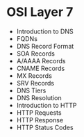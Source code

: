 # OSI Layer 7

* Introduction to DNS
* FQDNs
* DNS Record Format
* SOA Records
* A/AAAA Records
* CNAME Records
* MX Records
* SRV Records
* DNS Tiers
* DNS Resolution
* Introduction to HTTP
* HTTP Requests
* HTTP Response
* HTTP Status Codes



